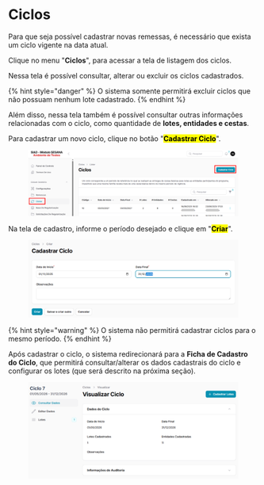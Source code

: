 # Ciclos

Para que seja possível cadastrar novas remessas, é necessário que exista um ciclo vigente na data atual.

Clique no menu "**Ciclos**", para acessar a tela de listagem dos ciclos.

Nessa tela é possível consultar, alterar ou excluir os ciclos cadastrados.

{% hint style="danger" %}
O sistema somente permitirá excluir ciclos que não possuam nenhum lote cadastrado.
{% endhint %}

Além disso, nessa tela também é possível consultar outras informações relacionadas com o ciclo, como quantidade de **lotes, entidades e cestas**.

Para cadastrar um novo ciclo, clique no botão "<mark style="background-color:$primary;">**Cadastrar Ciclo**</mark>".

<figure><img src="../../.gitbook/assets/image (2) (1) (1).png" alt=""><figcaption></figcaption></figure>

Na tela de cadastro, informe o período desejado e clique em "<mark style="background-color:$primary;">**Criar**</mark>".

<figure><img src="../../.gitbook/assets/image (1) (1) (1) (1) (1) (1).png" alt=""><figcaption></figcaption></figure>

{% hint style="warning" %}
O sistema não permitirá cadastrar ciclos para o mesmo período.
{% endhint %}

Após cadastrar o ciclo, o sistema redirecionará para a **Ficha de Cadastro do Ciclo**, que permitirá consultar/alterar os dados cadastrais do ciclo e configurar os lotes (que será descrito na próxima seção).

<figure><img src="../../.gitbook/assets/image (2) (1) (1) (1).png" alt=""><figcaption></figcaption></figure>
